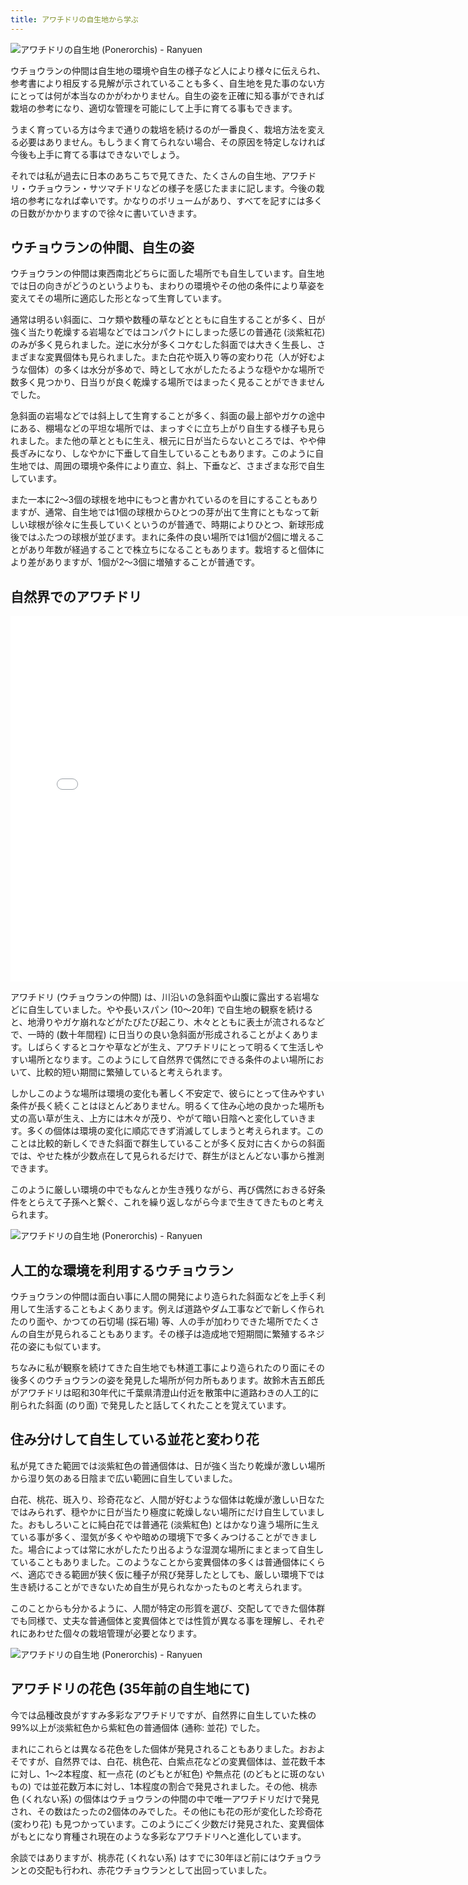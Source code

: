 ```yaml
---
title: アワチドリの自生地から学ぶ
---
```

<img src="/assets/images/AWACHIDORI_habitat_NOKOGIRI-YAMA_2_ja.jpg" alt="アワチドリの自生地 (Ponerorchis) - Ranyuen" />

ウチョウランの仲間は自生地の環境や自生の様子など人により様々に伝えられ、参考書により相反する見解が示されていることも多く、自生地を見た事のない方にとっては何が本当なのかがわかりません。自生の姿を正確に知る事ができれば栽培の参考になり、適切な管理を可能にして上手に育てる事もできます。

うまく育っている方は今まで通りの栽培を続けるのが一番良く、栽培方法を変える必要はありません。もしうまく育てられない場合、その原因を特定しなければ今後も上手に育てる事はできないでしょう。

それでは私が過去に日本のあちこちで見てきた、たくさんの自生地、アワチドリ・ウチョウラン・サツマチドリなどの様子を感じたままに記します。今後の栽培の参考になれば幸いです。かなりのボリュームがあり、すべてを記すには多くの日数がかかりますので徐々に書いていきます。

## ウチョウランの仲間、自生の姿
ウチョウランの仲間は東西南北どちらに面した場所でも自生しています。自生地では日の向きがどうのというよりも、まわりの環境やその他の条件により草姿を変えてその場所に適応した形となって生育しています。

通常は明るい斜面に、コケ類や数種の草などとともに自生することが多く、日が強く当たり乾燥する岩場などではコンパクトにしまった感じの普通花 (淡紫紅花) のみが多く見られました。逆に水分が多くコケむした斜面では大きく生長し、さまざまな変異個体も見られました。また白花や斑入り等の変わり花（人が好むような個体）の多くは水分が多めで、時として水がしたたるような穏やかな場所で数多く見つかり、日当りが良く乾燥する場所ではまったく見ることができませんでした。

急斜面の岩場などでは斜上して生育することが多く、斜面の最上部やガケの途中にある、棚場などの平坦な場所では、まっすぐに立ち上がり自生する様子も見られました。また他の草とともに生え、根元に日が当たらないところでは、やや伸長ぎみになり、しなやかに下垂して自生していることもあります。このように自生地では、周囲の環境や条件により直立、斜上、下垂など、さまざまな形で自生しています。

また一本に2～3個の球根を地中にもつと書かれているのを目にすることもありますが、通常、自生地では1個の球根からひとつの芽が出て生育にともなって新しい球根が徐々に生長していくというのが普通で、時期によりひとつ、新球形成後ではふたつの球根が並びます。まれに条件の良い場所では1個が2個に増えることがあり年数が経過することで株立ちになることもあります。栽培すると個体により差がありますが、1個が2～3個に増殖することが普通です。

## 自然界でのアワチドリ
<iframe src="/assets/swf/territory_of_ponerorchis.swf.html" width="748" height="585" border="0" frameborder="0" scrolling="no"></iframe>

アワチドリ (ウチョウランの仲間) は、川沿いの急斜面や山腹に露出する岩場などに自生していました。やや長いスパン (10～20年) で自生地の観察を続けると、地滑りやガケ崩れなどがたびたび起こり、木々とともに表土が流されるなどで、一時的 (数十年間程) に日当りの良い急斜面が形成されることがよくあります。しばらくするとコケや草などが生え、アワチドリにとって明るくて生活しやすい場所となります。このようにして自然界で偶然にできる条件のよい場所において、比較的短い期間に繁殖していると考えられます。

しかしこのような場所は環境の変化も著しく不安定で、彼らにとって住みやすい条件が長く続くことはほとんどありません。明るくて住み心地の良かった場所も丈の高い草が生え、上方には木々が茂り、やがて暗い日陰へと変化していきます。多くの個体は環境の変化に順応できず消滅してしまうと考えられます。このことは比較的新しくできた斜面で群生していることが多く反対に古くからの斜面では、やせた株が少数点在して見られるだけで、群生がほとんどない事から推測できます。

このように厳しい環境の中でもなんとか生き残りながら、再び偶然におきる好条件をとらえて子孫へと繋ぐ、これを繰り返しながら今まで生きてきたものと考えられます。

<img src="/assets/images/AWACHIDORI_habitat_NOKOGIRI-YAMA_1_ja.jpg" alt="アワチドリの自生地 (Ponerorchis) - Ranyuen" />

## 人工的な環境を利用するウチョウラン
ウチョウランの仲間は面白い事に人間の開発により造られた斜面などを上手く利用して生活することもよくあります。例えば道路やダム工事などで新しく作られたのり面や、かつての石切場 (採石場) 等、人の手が加わりできた場所でたくさんの自生が見られることもあります。その様子は造成地で短期間に繁殖するネジ花の姿にも似ています。

ちなみに私が観察を続けてきた自生地でも林道工事により造られたのり面にその後多くのウチョウランの姿を発見した場所が何カ所もあります。故鈴木吉五郎氏がアワチドリは昭和30年代に千葉県清澄山付近を散策中に道路わきの人工的に削られた斜面 (のり面) で発見したと話してくれたことを覚えています。

## 住み分けして自生している並花と変わり花
私が見てきた範囲では淡紫紅色の普通個体は、日が強く当たり乾燥が激しい場所から湿り気のある日陰まで広い範囲に自生していました。

白花、桃花、斑入り、珍奇花など、人間が好むような個体は乾燥が激しい日なたではみられず、穏やかに日が当たり極度に乾燥しない場所にだけ自生していました。おもしろいことに純白花では普通花 (淡紫紅色) とはかなり違う場所に生えている事が多く、湿気が多くやや暗めの環境下で多くみつけることができました。場合によっては常に水がしたたり出るような湿潤な場所にまとまって自生していることもありました。このようなことから変異個体の多くは普通個体にくらべ、適応できる範囲が狭く仮に種子が飛び発芽したとしても、厳しい環境下では生き続けることができないため自生が見られなかったものと考えられます。

このことからも分かるように、人間が特定の形質を選び、交配してできた個体群でも同様で、丈夫な普通個体と変異個体とでは性質が異なる事を理解し、それぞれにあわせた個々の栽培管理が必要となります。

<img src="/assets/images/AWACHIDORI_habitat_NOKOGIRI-YAMA_3_ja.jpg" alt="アワチドリの自生地 (Ponerorchis) - Ranyuen" />

## アワチドリの花色 (35年前の自生地にて)
今では品種改良がすすみ多彩なアワチドリですが、自然界に自生していた株の99%以上が淡紫紅色から紫紅色の普通個体 (通称: 並花) でした。

まれにこれらとは異なる花色をした個体が発見されることもありました。おおよそですが、自然界では、白花、桃色花、白紫点花などの変異個体は、並花数千本に対し、1～2本程度、紅一点花 (のどもとが紅色) や無点花 (のどもとに斑のないもの) では並花数万本に対し、1本程度の割合で発見されました。その他、桃赤色 (くれない系) の個体はウチョウランの仲間の中で唯一アワチドリだけで発見され、その数はたったの2個体のみでした。その他にも花の形が変化した珍奇花 (変わり花) も見つかっています。このようにごく少数だけ発見された、変異個体がもとになり育種され現在のような多彩なアワチドリへと進化しています。

余談ではありますが、桃赤花 (くれない系) はすでに30年ほど前にはウチョウランとの交配も行われ、赤花ウチョウランとして出回っていました。

